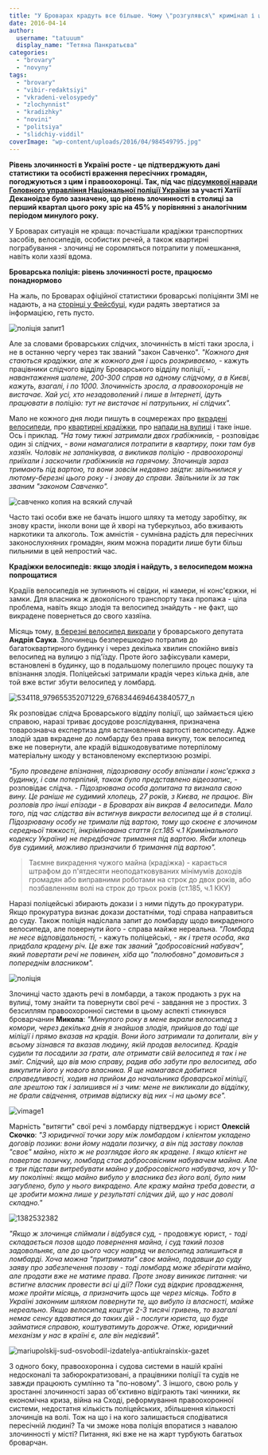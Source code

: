 ```yaml
---
title: "У Броварах крадуть все більше. Чому \"розгулявся\" кримінал і що робить поліція?"
date: 2016-04-14
author: 
  username: "tatuuum"
  display_name: "Тетяна Панкратьєва"
categories: 
  - "brovary"
  - "novyny"
tags: 
  - "brovary"
  - "vibir-redaktsiyi"
  - "vkradeni-velosypedy"
  - "zlochynnist"
  - "kradizhky"
  - "novini"
  - "politsiya"
  - "slidchiy-viddil"
coverImage: "wp-content/uploads/2016/04/984549795.jpg"
---
```


**Рівень злочинності в Україні росте - це підтверджують дані статистики та особисті враження пересічних громадян, погоджуються з цим і правоохоронці. Так, під час [підсумкової наради Головного управління Національної поліції України](http://www.kyiv.npu.gov.ua/uk/publish/article/272850) за участі Хатії Деканоідзе було зазначено, що рівень злочинності в столиці за перший квартал цього року зріс на 45% у порівнянні з аналогічним періодом минулого року.**

У Броварах ситуація не краща: почастішали крадіжки транспортних засобів, велосипедів, особистих речей, а також квартирні пограбування - злочинці не соромляться потрапити у помешкання, навіть коли хазяї вдома.

**Броварська поліція: рівень злочинності росте, працюємо понаднормово**

На жаль, по Броварах офіційної статистики броварські поліціянти ЗМІ не надають, а на [сторінці у Фейсбуці](https://www.facebook.com/profile.php?id=100011244846155&fref=ts), куди радять звертатися за інформацією, геть пусто.

![поліція запит1](https://mpz.brovary.org/wp-content/uploads/2016/04/politsiya-zapyt1.jpg)

Але за словами броварських слідчих, злочинність в місті таки зросла, і не в останню чергу через так званий "закон Савченко". _"Кожного дня стаються крадіжки, але ж кожного дня і щось розкриваємо,_ - кажуть працівники слідчого відділу Броварського відділу поліції, - _навантаження шалене, 200-300 справ на одному слідчому, а в Києві, кажуть, взагалі, і по 1000. Злочинність зросла, а правоохоронців не вистачає. Хай усі, хто незадоволений і пише в Інтернеті, ідуть працювати в поліцію: тут не вистачає ні патрульних, ні слідчих"._

Мало не кожного дня люди пишуть в соцмережах про [вкрадені велосипеди](https://www.facebook.com/groups/brovary/permalink/1225372974159333/), про [квартирні крадіжки](https://www.facebook.com/groups/brovary/permalink/1227838063912824/), про [напади на вулиці](https://www.facebook.com/photo.php?fbid=10209330864137179&set=a.10207591769460899.1073741829.1490439657&type=3&theater) і таке інше. Ось і приклад. _"На тому тижні затримали двох грабіжників,_ - розповідає один зі слідчих, - _вони намагалися потрапити в квартиру, поки там був хазяїн. Чоловік не запанікував, а викликав поліцію - правоохоронці приїхали і заскочили грабіжників на гарячому. Злочинців зараз тримають під вартою, та вони зовсім недавно звідти: звільнилися у лютому-березні цього року - і знову до справи. Звільнили їх за так званим "законом Савченко"._

![савченко копия на всякий случай](https://mpz.brovary.org/wp-content/uploads/2016/04/15659-1_uk_normal.jpg)

Часто такі особи вже не бачать іншого шляху та методу заробітку, як знову красти, інколи вони ще й хворі на туберкульоз, або вживають наркотики та алкоголь. Тож амністія - сумнівна радість для пересічних законослухняних громадян, яким можна порадити лише бути більш пильними в цей непростий час.

**Крадіжки велосипедів: якщо злодія і найдуть, з велосипедом можна попрощатися**

Крадіїв велосипедів не зупиняють ні свідки, ні камери, ні конс'єржки, ні замки. Для власника ж двоколісного транспорту така пропажа - ціла проблема, навіть якщо злодія та велосипед знайдуть - не факт, що викрадене повернеться до свого хазяїна.

Місяць тому, [в березні велосипед викрали](https://www.facebook.com/AndriySauk/posts/979656972071067) у броварського депутата **Андрія Саука**. Злочинець безперешкодно потрапив до багатоквартирного будинку і через декілька хвилин спокійно вивіз велосипед на вулицю з під'їзду. Проте його зафіксували камери, встановлені в будинку, що в подальшому полегшило процес пошуку та впізнання злодія. Поліцейські затримали крадія через кілька днів, але той вже встиг збути велосипед у ломбард.

![534118_979655352071229_6768344694643840577_n](https://mpz.brovary.org/wp-content/uploads/2016/04/534118_979655352071229_6768344694643840577_n.jpg)

Як розповідає слідча Броварського відділу поліції, що займається цією справою, наразі триває досудове розслідування, призначена товарознавча експертиза для встановлення вартості велосипеду. Адже злодій здав вкрадене до ломбарду без права викупу, тож велосипед вже не повернути, але крадій відшкодовуватиме потерпілому матеріальну шкоду у встановленому експертизою розмірі.

_"Було проведене впізнання, підозрювану особу впізнали і конс'єржка з будинку, і сам потерпілий, також було представлено відеозапис,_ - розповідає слідча. - _Підозрювана особа допитана та визнала свою вину. Це раніше не судимий хлопець, 27 років, з Києва, не працює. Він розповів про інші епізоди - в Броварах він викрав 4 велосипеди. Мало того, під час слідства він встигнув викрасти велосипед ще й в столиці. Підозрювану особу не тримали під вартою, тому що скоєне є злочином середньої тяжкості, інкрімінована стаття (ст.185 ч.1 Кримінального кодексу України) не передбачає тримання під вартою. Якби хлопець був судимий, можливо призначили б тримання під вартою"._

> Таємне викрадення чужого майна (крадіжка) - карається штрафом до п'ятдесяти неоподатковуваних мінімумів доходів громадян або виправними роботами на строк до двох років, або позбавленням волі на строк до трьох років (ст.185, ч.1 ККУ)

Наразі поліцейські збирають докази і з ними підуть до прокуратури. Якщо прокуратура визнає докази достатніми, тоді справа направиться до суду. Також поліція надіслала запит до ломбарду щодо викраденого велосипеда, але повернути його - справа майже нереальна. _"Ломбард не несе відповідальності,_ - кажуть поліцейські, - _як і третя особа, яка придбала крадену річ. Це вже так званий "добросовісний набувач", який повертати речі не повинен, хіба що "полюбовно" домовиться з попереднім власником"._

![поліція](https://mpz.brovary.org/wp-content/uploads/2016/04/politsiya.jpg)

Злочинці часто здають речі в ломбарди, а також продають з рук на вулиці, тому знайти та повернути свої речі - завдання не з простих. З безсиллям правоохоронної системи в цьому аспекті стикнувся броварчанин **Микола**: _"Минулого року в мене вкрали велосипед з комори, через декілька днів я знайшов злодія, прийшов до тоді ще міліції і прямо вказав на крадія. Вони його затримали та допитали, він у всьому зізнався та вказав людину, якій продав велосипед. Крадія судили та посадили за грати, але отримати свій велосипед я так і не зміг. Слідчий, що вів мою справу, радив або забути про велосипед, або викупити його у нового власника. Я ще намагався добитися справедливості, ходив на прийом до начальника броварської міліції, але зрештою так і залишився ні з чим: мене не викликали до відділку, не брали свідчення, отримав відписку від них -і на цьому все"._

![vimage1](https://mpz.brovary.org/wp-content/uploads/2016/04/vimage1.jpg)

Марність "витягти" свої речі з ломбарду підтверджує і юрист **Олексій Скочко**: _"З юридичної точки зору між ломбардом і клієнтом укладено договір позики: вони йому надали позичку, а він під заставу поклав "своє" майно, ніхто ж не розглядає його як крадене. І якщо клієнт не повертає позичку, ломбард стає добросовісним набувачем майна. Але є три підстави витребувати майно у добросовісного набувача, хоч у 10-му поколінні: якщо майно вибуло у власника без його волі, було ним загублено, було у нього викрадено. Але кражу майна треба довести, а це зробити можна лише у результаті слідчих дій, що у нас доволі складно."_

![1382532382](https://mpz.brovary.org/wp-content/uploads/2016/04/1382532382.jpg)

_"Якщо ж злочинця спіймали і відбувся суд, -_ продовжує юрист, _- тоді складається позов щодо повернення майна, і суд такий позов задовольняє, але до цього часу навряд чи велосипед залишиться в ломбарді. Хоча можна "притримати" своє майно, подавши до суду заяву про забезпечення позову - тоді ломбард може зберігати майно, але продати вже не матиме права. Проте знову виникає питання: чи встигне власник провести всі ці дії? Поки суд відкриє провадження, може пройти місяць, а призначить щось ще через місяць. Тобто в Україні законним шляхом повернути те, що вибуло із власності, майже нереально. Якщо велосипед коштує 2-3 тисячі гривень, то взагалі немає сенсу вдаватися до таких дій - послуги юриста, що буде займатися справою, коштуватимуть дорожче. Отже, юридичний механізм у нас в країні є, але він недієвий"._

![mariupolskij-sud-osvobodil-izdatelya-antiukrainskix-gazet](https://mpz.brovary.org/wp-content/uploads/2016/04/mariupolskij-sud-osvobodil-izdatelya-antiukrainskix-gazet.jpg)

З одного боку, правоохоронна і судова системи в нашій країні недосконалі та забюрократизовані, а працівники поліції та судів не завжди працюють сумлінно та "по-новому". З іншого, свою роль у зростанні злочинності зараз об'єктивно відіграють такі чинники, як економічна криза, війна на Сході, реформування правоохоронної системи, недостатня кількість поліцейських, збільшення кількості злочинців на волі. Тож на що і на кого залишається сподіватися пересічній людині? Та чи зможе нова поліція впоратися з навалою злочинності у місті? Питання, які вже не на жарт турбують багатьох броварчан.
